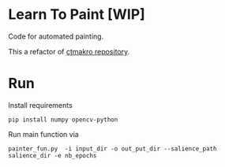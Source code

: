 # Learn To Paint [WIP]

Code for automated painting.

This a refactor of [ctmakro repository](https://github.com/ctmakro/opencv_playground).

# Run

Install requirements 

    pip install numpy opencv-python
    
Run main function via

    painter_fun.py  -i input_dir -o out_put_dir --salience_path salience_dir -e nb_epochs